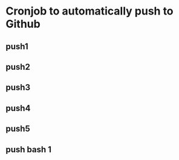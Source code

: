 # Cronjob to automatically push to Github
## push1
## push2
## push3
## push4
## push5
## push bash 1
